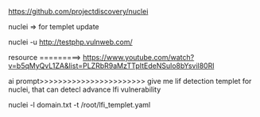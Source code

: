 https://github.com/projectdiscovery/nuclei

nuclei => for templet update

nuclei -u http://testphp.vulnweb.com/

resource =========> https://www.youtube.com/watch?v=b5qMyQvL1ZA&list=PLZRbR9aMzTTpItEdeNSulo8bYsvil80Rl

ai prompt>>>>>>>>>>>>>>>>>>>>>>>
give me lif detection templet for nuclei, that can detecl advance lfi vulnerability

nuclei -l domain.txt -t /root/lfi_templet.yaml
